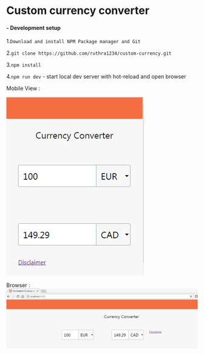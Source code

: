 # Custom currency converter


#### - Development setup

1.`Download and install NPM Package manager and Git `

2.`git clone https://github.com/ruthra1234/custom-currency.git`

3.`npm install`

4.`npm run dev` - start local dev server with hot-reload and open browser



Mobile View :

![Mobile View](./assets/mobile.png)

Browser :
![Browser](./assets/deskview.png)
